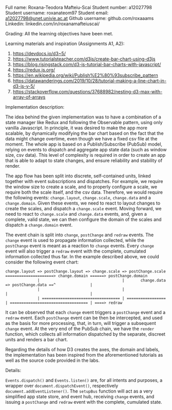 Full name: Roxana-Teodora Mafteiu-Scai
Student number: a12027798
Student username: roxanateom97
Student email: a12027798@unet.univie.ac.at
Github username: github.com/roxaaams
Linkedin: linkedin.com/in/roxanamafteiuscai/

Grading: All the learning objectives have been met.

Learning materials and inspiration (Assignments A1, A2):

1. https://devdocs.io/d3~5/
2. https://www.tutorialsteacher.com/d3js/create-bar-chart-using-d3js
3. https://blog.risingstack.com/d3-js-tutorial-bar-charts-with-javascript/
4. https://redux.js.org/
5. https://en.wikipedia.org/wiki/Publish%E2%80%93subscribe_pattern
6. https://datawanderings.com/2019/10/28/tutorial-making-a-line-chart-in-d3-js-v-5/
7. https://stackoverflow.com/questions/37688982/nesting-d3-max-with-array-of-arrays

Implementation description:

The idea behind the given implementation was to have a combination of a state manager like Redux and following the Observable pattern, using only vanilla Javascript. In principle, it was desired to make the app more scalable, by dynamically modifying the bar chart based on the fact that the data might change overtime, even though we have a fixed csv file at the moment. The whole app is based on a Publish/Subscribe (PubSub) model, relying on events to dispatch and aggregate app state data (such as window size, csv data). This level of complexity is required in order to create an app that is able to adapt to state changes, and ensure reliability and stability of render.

The app flow has been split into discrete, self-contained units, linked together with event subscriptions and dispatches. For example, we require the window size to create a scale, and to properly configure a scale, we require both the scale itself, and the csv data. Therefore, we would require the following events: `change.layout`, `change.scale`, `change.data` and a `change.domain`. Given these events, we need to react to layout changes to create the scales, and dispatch a `change.scale` event. Moving forward, we need to react to `change.scale` and `change.data` events, and, given a complete, valid state, we can then configure the domain of the scales and dispatch a `change.domain` event.

The event chain is split into `change`, `postChange` and `redraw` events. The `change` event is used to propagate information collected, while the `postChange` event is meant as a reaction to `change` events. Every `change` event will also trigger a `redraw` event with the complete, cumulated information collected thus far. In the example described above, we could consider the following event chart:

```
change.layout => postChange.layout => change.scale => postChange.scale =====================> change.domain ======> postChange.domain
              |                                    |       change.data => postChange.data ==^               |
              |                                    |                   |                                    |
              | ================================== | ================= | ================================== | ====> redraw
```

It can be observed that each `change` event triggers a `postChange` event and a `redraw` event. Each `postChange` event can be then be intercepted, and used as the basis for more processing, that, in turn, will trigger a subsequent `change` event.
At the very end of the PubSub chain, we have the `render` function, which collects all information dispatched by the separate, discreet units and renders a bar chart.

Regarding the details of how D3 creates the axes, the domain and labels, the implementation has been inspired from the aforementioned tutorials as well as the source code provided in the labs.

Details:

`Events.dispatch()` and `Events.listen()` are, for all intents and purposes, a wrapper over `document.dispatchEvent()`, respectively `document.addEventListener()`.
The `setupBus` function will act as a very simplified app state store, and event hub, receiving `change` events, and issuing a `postChange` and `redraw` event with the complete, cumulated state.
